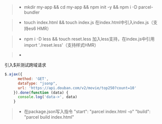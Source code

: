 > * mkdir my-app && cd my-app && npm init -y && npm i -D parcel-bundler 

> * touch index.html && touch index.js
  在index.html中引入index.js（支持es6 HMR）

> * npm i -D less && touch reset.less
  加入less支持，在index.js中引用 import './reset.less'（支持样式HMR）

> * <script src="https://cdn.bootcss.com/jquery/3.2.1/jquery.min.js"></script>
  引入$并测试跨域请求
  ```javascript
  $.ajax({
        method: 'GET',
        dataType: "jsonp",
        url: 'https://api.douban.com/v2/movie/top250?count=10'
      }).done(function (data) {
        console.log('data->', data)
      }
  ```

> * 在package.json写入指令 
  "start": "parcel index.html -o"
  "build": "parcel build index.html"
  